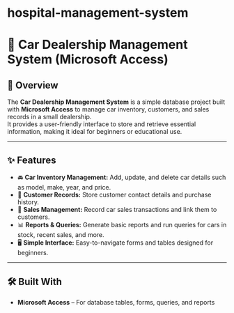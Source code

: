 # hospital-management-system
# 🚗 Car Dealership Management System (Microsoft Access)

## 📌 Overview  
The **Car Dealership Management System** is a simple database project built with **Microsoft Access** to manage car inventory, customers, and sales records in a small dealership.  
It provides a user-friendly interface to store and retrieve essential information, making it ideal for beginners or educational use.

---

## ✨ Features  
- 🚘 **Car Inventory Management:** Add, update, and delete car details such as model, make, year, and price.  
- 👤 **Customer Records:** Store customer contact details and purchase history.  
- 💸 **Sales Management:** Record car sales transactions and link them to customers.  
- 📊 **Reports & Queries:** Generate basic reports and run queries for cars in stock, recent sales, and more.  
- 🖥️ **Simple Interface:** Easy-to-navigate forms and tables designed for beginners.

---

## 🛠️ Built With  
- **Microsoft Access** – For database tables, forms, queries, and reports  

